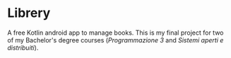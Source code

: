 # Librery

A free Kotlin android app to manage books.
This is my final project for two of my Bachelor's degree courses (_Programmazione 3_ and _Sistemi aperti e distribuiti_).

